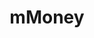 ---
title: mMoney
link: https://mmoneybb.com
logo: /assets/i/logos/mmoney.jpg
tags: ["Mobile App"]
categories: local
currency: XCD
---